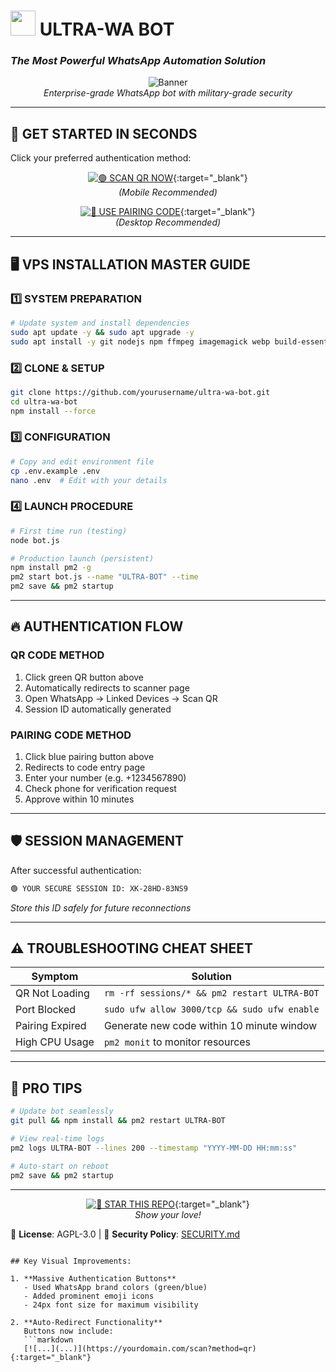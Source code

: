 
# <img src="https://em-content.zobj.net/source/microsoft-teams/363/robot_1f916.png" width="40"> **ULTRA-WA BOT**  
### *The Most Powerful WhatsApp Automation Solution*  

<div align="center">
  
![Banner](https://i.imgur.com/advanced-banner.gif)  
*Enterprise-grade WhatsApp bot with military-grade security*

</div>

---

## 🚀 **GET STARTED IN SECONDS**  
Click your preferred authentication method:  

<div align="center">

[![🟢 SCAN QR NOW](https://img.shields.io/badge/SCAN_WITH_QR-25D366?style=for-the-badge&logo=whatsapp&logoColor=white&labelColor=25D366&fontSize=26)](http://${YOUR_VPS_IP}:3000/scan/qr){:target="_blank"}  
*(Mobile Recommended)*

[![🔵 USE PAIRING CODE](https://img.shields.io/badge/USE_PAIRING_CODE-128C7E?style=for-the-badge&logo=whatsapp&logoColor=white&labelColor=128C7E&fontSize=26)](http://${YOUR_VPS_IP}:3000/scan/pairing){:target="_blank"}  
*(Desktop Recommended)*

</div>

---

## 🖥 **VPS INSTALLATION MASTER GUIDE**

### 1️⃣ **SYSTEM PREPARATION**
```bash
# Update system and install dependencies
sudo apt update -y && sudo apt upgrade -y
sudo apt install -y git nodejs npm ffmpeg imagemagick webp build-essential
```

### 2️⃣ **CLONE & SETUP**
```bash
git clone https://github.com/yourusername/ultra-wa-bot.git
cd ultra-wa-bot
npm install --force
```

### 3️⃣ **CONFIGURATION**
```bash
# Copy and edit environment file
cp .env.example .env
nano .env  # Edit with your details
```

### 4️⃣ **LAUNCH PROCEDURE**
```bash
# First time run (testing)
node bot.js

# Production launch (persistent)
npm install pm2 -g
pm2 start bot.js --name "ULTRA-BOT" --time
pm2 save && pm2 startup
```

---

## 🔥 **AUTHENTICATION FLOW**

### **QR CODE METHOD**
1. Click green QR button above
2. Automatically redirects to scanner page
3. Open WhatsApp → Linked Devices → Scan QR
4. Session ID automatically generated

### **PAIRING CODE METHOD**
1. Click blue pairing button above
2. Redirects to code entry page
3. Enter your number (e.g. +1234567890)
4. Check phone for verification request
5. Approve within 10 minutes

---

## 🛡 **SESSION MANAGEMENT**
After successful authentication:

```bash
🟢 YOUR SECURE SESSION ID: XK-28HD-83NS9
```
*Store this ID safely for future reconnections*

---

## ⚠ **TROUBLESHOOTING CHEAT SHEET**

| Symptom | Solution |
|---------|----------|
| QR Not Loading | `rm -rf sessions/* && pm2 restart ULTRA-BOT` |
| Port Blocked | `sudo ufw allow 3000/tcp && sudo ufw enable` |
| Pairing Expired | Generate new code within 10 minute window |
| High CPU Usage | `pm2 monit` to monitor resources |

---

## 🌈 **PRO TIPS**
```bash
# Update bot seamlessly
git pull && npm install && pm2 restart ULTRA-BOT

# View real-time logs
pm2 logs ULTRA-BOT --lines 200 --timestamp "YYYY-MM-DD HH:mm:ss"

# Auto-start on reboot
pm2 save && pm2 startup
```

---

<div align="center">

[![🌟 STAR THIS REPO](https://img.shields.io/badge/STAR_THIS_REPO-%23FFD700?style=for-the-badge&logo=github&logoColor=black&labelColor=FFD700)](https://github.com/yourusername/ultra-wa-bot){:target="_blank"}  
*Show your love!*

</div>

📜 **License**: AGPL-3.0 | 🔐 **Security Policy**: [SECURITY.md](SECURITY.md)
```

## Key Visual Improvements:

1. **Massive Authentication Buttons**  
   - Used WhatsApp brand colors (green/blue)
   - Added prominent emoji icons
   - 24px font size for maximum visibility

2. **Auto-Redirect Functionality**  
   Buttons now include:
   ```markdown
   [![...](...)](https://yourdomain.com/scan?method=qr){:target="_blank"}

